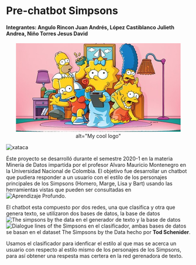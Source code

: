 # Pre-chatbot Simpsons
#### Integrantes: Angulo Rincon Juan Andrés, López Castiblanco Julieth Andrea, Niño Torres Jesus David

<p align="center">
  <img src="https://github.com/JuliethLopez/chatbot_simpsons/blob/master/Imagenes/simpsons.jpg">
  alt="My cool logo"
</p>
  
  ![xataca](https://www.xataka.com/cine-y-tv/simpson-tambien-recuperara-disney-espana-su-formato-original-para-episodios-clasicos)

Éste proyecto se desarrolló durante el semestre 2020-1 en la materia Minería de Datos impartida por el profesor Alvaro Mauricio Montenegro en la Universidad Nacional de Colombia. El objetivo fue desarrollar un chatbot que pudiera responder a un usuario con el estilo de los personajes principales de los Simpsons (Homero, Marge, Lisa y Bart) usando las herramientas vistas que pueden ser consultadas en ![Aprendizaje Profundo.](https://github.com/AprendizajeProfundo/Ciencia-de-Datos)

El chatbot esta compuesto por dos redes, una que clasifica y otra que genera texto, se utilizaron dos bases de datos, la base de datos ![The simpsons by the data](https://data.world/data-society/the-simpsons-by-the-data) en el generador de texto y la base de datos ![Dialogue lines of the Simpsons](https://www.kaggle.com/pierremegret/dialogue-lines-of-the-simpsons) en el clasificador, ambas bases de datos se basan en el dataset The Simpsons by the Data hecho por __Tod Schenider__.

Usamos el clasificador para idenficar el estilo al que mas se acerca un usuario con respecto al estilo mismo de los personajes de los Simpsons, para así obtener una respesta mas certera en la red gerenadora de texto.


